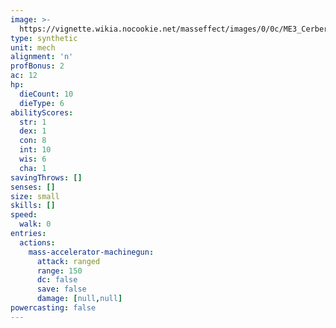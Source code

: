 ```yaml
---
image: >-
  https://vignette.wikia.nocookie.net/masseffect/images/0/0c/ME3_Cerberus_Turret.png/revision/latest/scale-to-width-down/350?cb=20120322141943
type: synthetic
unit: mech
alignment: 'n'
profBonus: 2
ac: 12
hp:
  dieCount: 10
  dieType: 6
abilityScores:
  str: 1
  dex: 1
  con: 8
  int: 10
  wis: 6
  cha: 1
savingThrows: []
senses: []
size: small
skills: []
speed:
  walk: 0
entries:
  actions:
    mass-accelerator-machinegun:
      attack: ranged
      range: 150
      dc: false
      save: false
      damage: [null,null]
powercasting: false
---
```

